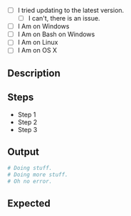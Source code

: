 <!--
  If this is a security related bug, please email the maintainer of this
  repository (found via `CODEOWNERS`) and let them know in private... all
  security issues are handled promptly and quickly, however an early
  release could severely impact people.
-->

- [ ] I tried updating to the latest version.
  - [ ] I can't, there is an issue.
- [ ] I Am on Windows
- [ ] I Am on Bash on Windows
- [ ] I Am on Linux
- [ ] I Am on OS X

## Description

<!-- 
  Replace this with a description of your issue.  Try to be as
  detailed as you can, because the lack of a detailed description
  will not help us reproduce it, and if we cannot reproduce and
  you do not answer, your ticket could be closed.
-->

## Steps

- Step 1
- Step 2
- Step 3

## Output

```sh
# Doing stuff.
# Doing more stuff.
# Oh no error.
```

## Expected

<!--
  Replace this with what you expected to happen.
  Sometimes there are bugs, sometimes it's just a feature,
  but it's always nice to know what you wanted.
-->